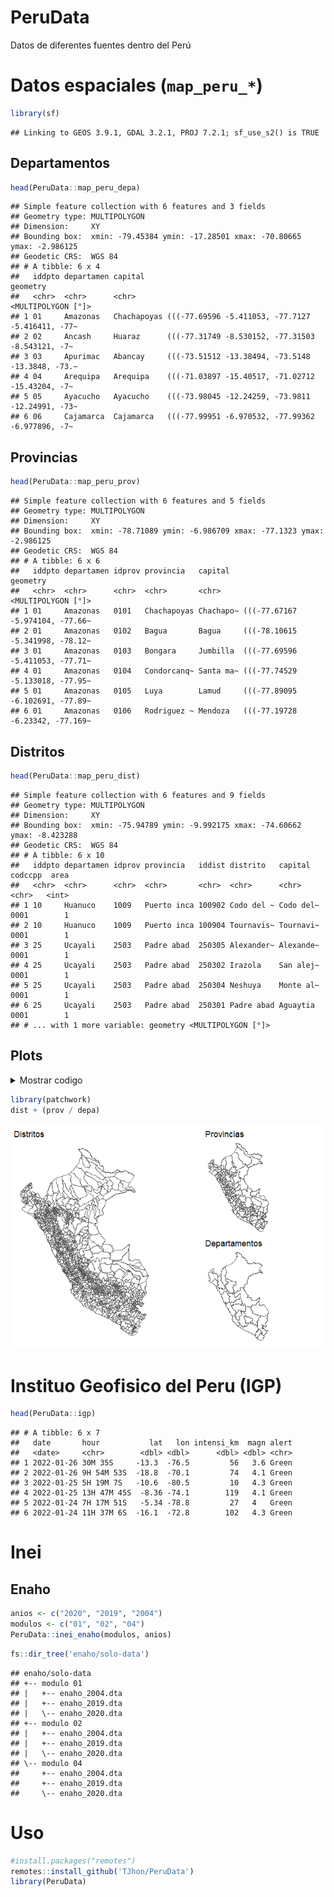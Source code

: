 PeruData
================

Datos de diferentes fuentes dentro del Perú

# Datos espaciales (`map_peru_*`)

``` r
library(sf)
```

    ## Linking to GEOS 3.9.1, GDAL 3.2.1, PROJ 7.2.1; sf_use_s2() is TRUE

## Departamentos

``` r
head(PeruData::map_peru_depa)
```

    ## Simple feature collection with 6 features and 3 fields
    ## Geometry type: MULTIPOLYGON
    ## Dimension:     XY
    ## Bounding box:  xmin: -79.45384 ymin: -17.28501 xmax: -70.80665 ymax: -2.986125
    ## Geodetic CRS:  WGS 84
    ## # A tibble: 6 x 4
    ##   iddpto departamen capital                                             geometry
    ##   <chr>  <chr>      <chr>                                     <MULTIPOLYGON [°]>
    ## 1 01     Amazonas   Chachapoyas (((-77.69596 -5.411053, -77.7127 -5.416411, -77~
    ## 2 02     Ancash     Huaraz      (((-77.31749 -8.530152, -77.31503 -8.543121, -7~
    ## 3 03     Apurimac   Abancay     (((-73.51512 -13.38494, -73.5148 -13.3848, -73.~
    ## 4 04     Arequipa   Arequipa    (((-71.03897 -15.40517, -71.02712 -15.43204, -7~
    ## 5 05     Ayacucho   Ayacucho    (((-73.98045 -12.24259, -73.9811 -12.24991, -73~
    ## 6 06     Cajamarca  Cajamarca   (((-77.99951 -6.970532, -77.99362 -6.977896, -7~

## Provincias

``` r
head(PeruData::map_peru_prov)
```

    ## Simple feature collection with 6 features and 5 fields
    ## Geometry type: MULTIPOLYGON
    ## Dimension:     XY
    ## Bounding box:  xmin: -78.71089 ymin: -6.986709 xmax: -77.1323 ymax: -2.986125
    ## Geodetic CRS:  WGS 84
    ## # A tibble: 6 x 6
    ##   iddpto departamen idprov provincia   capital                          geometry
    ##   <chr>  <chr>      <chr>  <chr>       <chr>                  <MULTIPOLYGON [°]>
    ## 1 01     Amazonas   0101   Chachapoyas Chachapo~ (((-77.67167 -5.974104, -77.66~
    ## 2 01     Amazonas   0102   Bagua       Bagua     (((-78.10615 -5.341998, -78.12~
    ## 3 01     Amazonas   0103   Bongara     Jumbilla  (((-77.69596 -5.411053, -77.71~
    ## 4 01     Amazonas   0104   Condorcanq~ Santa ma~ (((-77.74529 -5.133018, -77.95~
    ## 5 01     Amazonas   0105   Luya        Lamud     (((-77.89095 -6.102691, -77.89~
    ## 6 01     Amazonas   0106   Rodriguez ~ Mendoza   (((-77.19728 -6.23342, -77.169~

## Distritos

``` r
head(PeruData::map_peru_dist)
```

    ## Simple feature collection with 6 features and 9 fields
    ## Geometry type: MULTIPOLYGON
    ## Dimension:     XY
    ## Bounding box:  xmin: -75.94789 ymin: -9.992175 xmax: -74.60662 ymax: -8.423288
    ## Geodetic CRS:  WGS 84
    ## # A tibble: 6 x 10
    ##   iddpto departamen idprov provincia   iddist distrito   capital   codccpp  area
    ##   <chr>  <chr>      <chr>  <chr>       <chr>  <chr>      <chr>     <chr>   <int>
    ## 1 10     Huanuco    1009   Puerto inca 100902 Codo del ~ Codo del~ 0001        1
    ## 2 10     Huanuco    1009   Puerto inca 100904 Tournavis~ Tournavi~ 0001        1
    ## 3 25     Ucayali    2503   Padre abad  250305 Alexander~ Alexande~ 0001        1
    ## 4 25     Ucayali    2503   Padre abad  250302 Irazola    San alej~ 0001        1
    ## 5 25     Ucayali    2503   Padre abad  250304 Neshuya    Monte al~ 0001        1
    ## 6 25     Ucayali    2503   Padre abad  250301 Padre abad Aguaytia  0001        1
    ## # ... with 1 more variable: geometry <MULTIPOLYGON [°]>

## Plots

<details>
<summary>
Mostrar codigo
</summary>

``` r
library(ggplot2)
library(PeruData)
fst_plot <- \(.map, .titl){
  ggplot(.map) +
    geom_sf(fill = "white") +
    theme_void() +
    labs(title = {{.titl}}) +
    theme(
      axis.text.x = element_blank()
      , axis.text.y = element_blank()
      )
}
```

``` r
depa <- fst_plot(map_peru_depa, "Departamentos")
prov <- fst_plot(map_peru_prov, "Provincias")
dist <- fst_plot(map_peru_dist, "Distritos")
```

</details>

``` r
library(patchwork)
dist + (prov / depa)
```

![](README_files/figure-gfm/unnamed-chunk-7-1.png)<!-- -->

# Instituo Geofisico del Peru (IGP)

``` r
head(PeruData::igp)
```

    ## # A tibble: 6 x 7
    ##   date       hour           lat   lon intensi_km  magn alert
    ##   <date>     <chr>        <dbl> <dbl>      <dbl> <dbl> <chr>
    ## 1 2022-01-26 30M 35S     -13.3  -76.5         56   3.6 Green
    ## 2 2022-01-26 9H 54M 53S  -18.8  -70.1         74   4.1 Green
    ## 3 2022-01-25 5H 19M 7S   -10.6  -80.5         10   4.3 Green
    ## 4 2022-01-25 13H 47M 45S  -8.36 -74.1        119   4.1 Green
    ## 5 2022-01-24 7H 17M 51S   -5.34 -78.8         27   4   Green
    ## 6 2022-01-24 11H 37M 6S  -16.1  -72.8        102   4.3 Green

# Inei

## Enaho

``` r
anios <- c("2020", "2019", "2004")
modulos <- c("01", "02", "04")
PeruData::inei_enaho(modulos, anios)
```

``` r
fs::dir_tree('enaho/solo-data')
```

    ## enaho/solo-data
    ## +-- modulo 01
    ## |   +-- enaho_2004.dta
    ## |   +-- enaho_2019.dta
    ## |   \-- enaho_2020.dta
    ## +-- modulo 02
    ## |   +-- enaho_2004.dta
    ## |   +-- enaho_2019.dta
    ## |   \-- enaho_2020.dta
    ## \-- modulo 04
    ##     +-- enaho_2004.dta
    ##     +-- enaho_2019.dta
    ##     \-- enaho_2020.dta

# Uso

``` r
#install.packages("remotes")
remotes::install_github('TJhon/PeruData')
library(PeruData)
```
